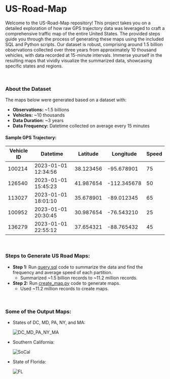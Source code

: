 # US-Road-Map

Welcome to the US-Road-Map repository! This project takes you on a detailed exploration of how raw GPS trajectory data was leveraged to craft a comprehensive traffic map of the entire United States. The provided steps guide you through the process of generating these maps using the included SQL and Python scripts. Our dataset is robust, comprising around 1.5 billion observations collected over three years from approximately 10 thousand vehicles, with data recorded at 15-minute intervals. Immerse yourself in the resulting maps that vividly visualize the summarized data, showcasing specific states and regions.

<br>


### About the Dataset

The maps below were generated based on a dataset with:

- **Observations:** ~1.5 billions
- **Vehicles:** ~10 thousands
- **Data Duration:** ~3 years
- **Data Frequency:** Datetime collected on average every 15 minutes
  

#### Sample GPS Trajectory:

| Vehicle ID | Datetime            | Latitude       | Longitude       | Speed |
|------------|---------------------|----------------|-----------------|-------|
|   100214   | 2023-01-01 12:34:56 | 38.123456      | -95.678901      |  75   |
|   126540   | 2023-01-01 15:45:23 | 41.987654      | -112.345678     |  50   |
|   113027   | 2023-01-01 18:01:10 | 35.678901      | -89.012345      |  65   |
|   100952   | 2023-01-01 20:30:45 | 30.987654      | -76.543210      |  25   |
|   136279   | 2023-01-01 22:55:12 | 37.654321      | -88.765432      |  45   |

<br>

### Steps to Generate US Road Maps:

- **Step 1:** Run [query.sql](query.sql) code to summarize the data and find the frequency and average speed of each partition.
  - Summarized ~1.5 billion records to ~11.2 million records.
- **Step 2:** Run [create_map.py](create_map.py) code to generate maps.
  - Used ~11.2 million records to create maps.

<br>



### Some of the Output Maps:
- States of DC, MD, PA, NY, and MA:
  
  ![DC_MD_PA_NY_MA](https://github.com/malamdar90/US-Road-Map/assets/87002822/0c4ea967-4c5e-471f-aa00-3b5ed2223525)

- Southern California:
  
  ![SoCal](https://github.com/malamdar90/US-Road-Map/assets/87002822/1056a0f2-24d7-49a2-8760-fd5ad8e652be)

- State of Florida:
  
  ![FL](https://github.com/malamdar90/US-Road-Map/assets/87002822/fb86c3a8-a919-4169-a69f-41eadf8da944)
